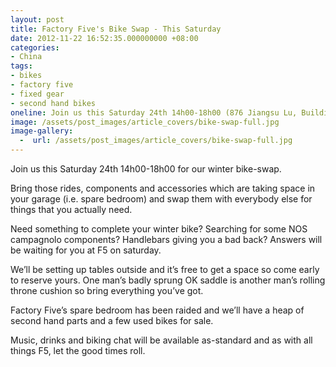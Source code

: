```yaml
---
layout: post
title: Factory Five's Bike Swap - This Saturday
date: 2012-11-22 16:52:35.000000000 +08:00
categories:
- China
tags:
- bikes
- factory five
- fixed gear
- second hand bikes
oneline: Join us this Saturday 24th 14h00-18h00 (876 Jiangsu Lu, Building 5) for our winter bike-swap.
image: /assets/post_images/article_covers/bike-swap-full.jpg
image-gallery:
  -  url: /assets/post_images/article_covers/bike-swap-full.jpg
---
```

Join us this Saturday 24th 14h00-18h00 for our winter bike-swap.

Bring those rides, components and accessories which are taking space in your garage (i.e. spare bedroom) and swap them with everybody else for things that you actually need.

Need something to complete your winter bike? Searching for some NOS campagnolo components? Handlebars giving you a bad back? Answers will be waiting for you at F5 on saturday.

We’ll be setting up tables outside and it’s free to get a space so come early to reserve yours. One man’s badly sprung OK saddle is another man’s rolling throne cushion so bring everything you’ve got.

Factory Five’s spare bedroom has been raided and we’ll have a heap of second hand parts and a few used bikes for sale.

Music, drinks and biking chat will be available as-standard and as with all things F5, let the good times roll.

